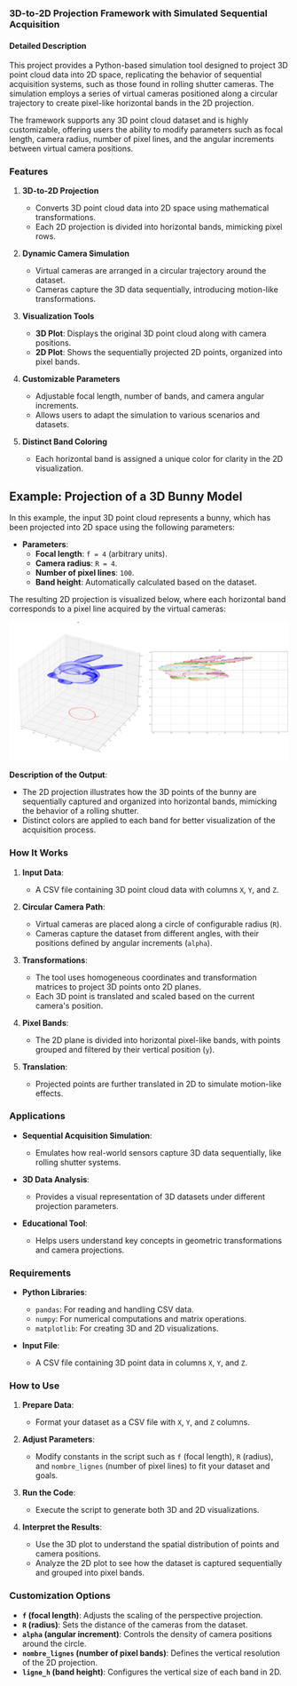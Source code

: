 ### **3D-to-2D Projection Framework with Simulated Sequential Acquisition**

#### **Detailed Description**  

This project provides a Python-based simulation tool designed to project 3D point cloud data into 2D space, replicating the behavior of sequential acquisition systems, such as those found in rolling shutter cameras. The simulation employs a series of virtual cameras positioned along a circular trajectory to create pixel-like horizontal bands in the 2D projection.  

The framework supports any 3D point cloud dataset and is highly customizable, offering users the ability to modify parameters such as focal length, camera radius, number of pixel lines, and the angular increments between virtual camera positions.  

### **Features**  

1. **3D-to-2D Projection**  
   - Converts 3D point cloud data into 2D space using mathematical transformations.  
   - Each 2D projection is divided into horizontal bands, mimicking pixel rows.  

2. **Dynamic Camera Simulation**  
   - Virtual cameras are arranged in a circular trajectory around the dataset.  
   - Cameras capture the 3D data sequentially, introducing motion-like transformations.  

3. **Visualization Tools**  
   - **3D Plot**: Displays the original 3D point cloud along with camera positions.  
   - **2D Plot**: Shows the sequentially projected 2D points, organized into pixel bands.  

4. **Customizable Parameters**  
   - Adjustable focal length, number of bands, and camera angular increments.  
   - Allows users to adapt the simulation to various scenarios and datasets.  

5. **Distinct Band Coloring**  
   - Each horizontal band is assigned a unique color for clarity in the 2D visualization.
  


## Example: Projection of a 3D Bunny Model  

In this example, the input 3D point cloud represents a bunny, which has been projected into 2D space using the following parameters:  

- **Parameters**:  
  - **Focal length**: `f = 4` (arbitrary units).  
  - **Camera radius**: `R = 4`.  
  - **Number of pixel lines**: `100`.  
  - **Band height**: Automatically calculated based on the dataset.  

The resulting 2D projection is visualized below, where each horizontal band corresponds to a pixel line acquired by the virtual cameras:  

![Result - Bunny Projection](Results.png)  

**Description of the Output**:  
- The 2D projection illustrates how the 3D points of the bunny are sequentially captured and organized into horizontal bands, mimicking the behavior of a rolling shutter.  
- Distinct colors are applied to each band for better visualization of the acquisition process.  

### **How It Works**  

1. **Input Data**:  
   - A CSV file containing 3D point cloud data with columns `X`, `Y`, and `Z`.  

2. **Circular Camera Path**:  
   - Virtual cameras are placed along a circle of configurable radius (`R`).  
   - Cameras capture the dataset from different angles, with their positions defined by angular increments (`alpha`).  

3. **Transformations**:  
   - The tool uses homogeneous coordinates and transformation matrices to project 3D points onto 2D planes.  
   - Each 3D point is translated and scaled based on the current camera's position.  

4. **Pixel Bands**:  
   - The 2D plane is divided into horizontal pixel-like bands, with points grouped and filtered by their vertical position (`y`).  

5. **Translation**:  
   - Projected points are further translated in 2D to simulate motion-like effects.  

### **Applications**  

- **Sequential Acquisition Simulation**:  
   - Emulates how real-world sensors capture 3D data sequentially, like rolling shutter systems.  

- **3D Data Analysis**:  
   - Provides a visual representation of 3D datasets under different projection parameters.  

- **Educational Tool**:  
   - Helps users understand key concepts in geometric transformations and camera projections.  

### **Requirements**  

- **Python Libraries**:  
  - `pandas`: For reading and handling CSV data.  
  - `numpy`: For numerical computations and matrix operations.  
  - `matplotlib`: For creating 3D and 2D visualizations.  

- **Input File**:  
  - A CSV file containing 3D point data in columns `X`, `Y`, and `Z`.  

### **How to Use**  

1. **Prepare Data**:  
   - Format your dataset as a CSV file with `X`, `Y`, and `Z` columns.  

2. **Adjust Parameters**:  
   - Modify constants in the script such as `f` (focal length), `R` (radius), and `nombre_lignes` (number of pixel lines) to fit your dataset and goals.  

3. **Run the Code**:  
   - Execute the script to generate both 3D and 2D visualizations.  

4. **Interpret the Results**:  
   - Use the 3D plot to understand the spatial distribution of points and camera positions.  
   - Analyze the 2D plot to see how the dataset is captured sequentially and grouped into pixel bands.  

### **Customization Options**  

- **`f` (focal length)**: Adjusts the scaling of the perspective projection.  
- **`R` (radius)**: Sets the distance of the cameras from the dataset.  
- **`alpha` (angular increment)**: Controls the density of camera positions around the circle.  
- **`nombre_lignes` (number of pixel bands)**: Defines the vertical resolution of the 2D projection.  
- **`ligne_h` (band height)**: Configures the vertical size of each band in 2D.  



